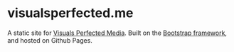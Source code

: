 # visualsperfected.me

A static site for [Visuals Perfected Media](visualsperfected.me). Built on the [Bootstrap framework](https://getbootstrap.com/), and hosted on Github Pages.
